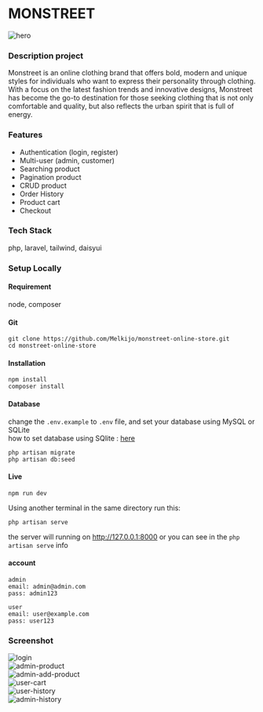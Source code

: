 # MONSTREET #
![hero](https://github.com/Melkijo/monstreet-online-store/assets/93898408/a9185e20-fcad-45ae-8f17-2a2811b49f0f)
### Description project ###
Monstreet is an online clothing brand that offers bold, modern and unique styles for individuals who want to express their personality through clothing. With a focus on the latest fashion trends and innovative designs, Monstreet has become the go-to destination for those seeking clothing that is not only comfortable and quality, but also reflects the urban spirit that is full of energy.
### Features ###
- Authentication (login, register)
- Multi-user (admin, customer)
- Searching product
- Pagination product
- CRUD product
- Order History
- Product cart
- Checkout
### Tech Stack ###
php, laravel, tailwind, daisyui

### Setup Locally ###
#### Requirement ####
node, composer
#### Git ####
```
git clone https://github.com/Melkijo/monstreet-online-store.git
cd monstreet-online-store
```
#### Installation ####
```
npm install
composer install
```
#### Database ####
change the `.env.example` to `.env` file, and set your database using MySQL or SQLite <br/>
how to set database using SQlite : [here](https://laravel.com/docs/10.x/database#sqlite-configuration)
```
php artisan migrate
php artisan db:seed
```
#### Live ####
```
npm run dev
```
Using another terminal in the same directory run this:
```
php artisan serve
```
the server will running on http://127.0.0.1:8000 or you can see in the `php artisan serve` info

#### account ####
```
admin
email: admin@admin.com
pass: admin123
```
```
user
email: user@example.com
pass: user123
```
### Screenshot ###
![login](https://github.com/Melkijo/monstreet-online-store/assets/93898408/febc0733-fbac-463b-898c-2ab8ed623ea2) <br/>
![admin-product](https://github.com/Melkijo/monstreet-online-store/assets/93898408/ff0d056e-d367-4e4a-8172-e921d6849ca6) <br/>
![admin-add-product](https://github.com/Melkijo/monstreet-online-store/assets/93898408/a780a357-02b5-498e-b63e-7e0bfa1ffb45) <br/>
![user-cart](https://github.com/Melkijo/monstreet-online-store/assets/93898408/e1db9f8a-e45b-4d01-ab29-231194341661) <br/>
![user-history](https://github.com/Melkijo/monstreet-online-store/assets/93898408/cabacbe4-5f4f-480f-a860-20e9af3b4567) <br/>
![admin-history](https://github.com/Melkijo/monstreet-online-store/assets/93898408/d8f79870-a161-4468-a18c-6d6886f3bc21)
